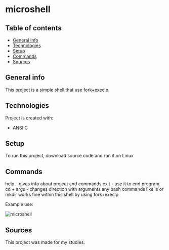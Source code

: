 # microshell

## Table of contents
* [General info](#general-info)
* [Technologies](#technologies)
* [Setup](#setup)
* [Commands](#commands)
* [Sources](#sources)

## General info
This project is a simple shell that use fork+execlp.
	
## Technologies
Project is created with:
* ANSI C
	
## Setup
To run this project, download source code and run it on Linux

## Commands
help - gives info about project and commands
exit - use it to end program
cd + args - changes direction with arguments
any bash commands like ls or mkdir works fine within this shell by using fork+execlp

Example use:


![microshell](https://user-images.githubusercontent.com/73591535/109805920-50ba8500-7c24-11eb-8ca6-533a391ba4f3.png)


## Sources
This project was made for my studies.
